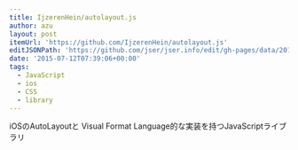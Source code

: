```yaml
---
title: IjzerenHein/autolayout.js
author: azu
layout: post
itemUrl: 'https://github.com/IjzerenHein/autolayout.js'
editJSONPath: 'https://github.com/jser/jser.info/edit/gh-pages/data/2015/07/index.json'
date: '2015-07-12T07:39:06+00:00'
tags:
  - JavaScript
  - ios
  - CSS
  - library
---
```

iOSのAutoLayoutと Visual Format Language的な実装を持つJavaScriptライブラリ
